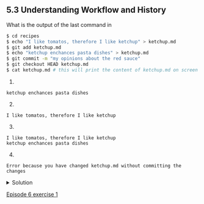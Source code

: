 ## 5.3 Understanding Workflow and History

What is the output of the last command in

```bash
$ cd recipes
$ echo "I like tomatos, therefore I like ketchup" > ketchup.md
$ git add ketchup.md
$ echo "ketchup enchances pasta dishes" > ketchup.md
$ git commit -m "my opinions about the red sauce"
$ git checkout HEAD ketchup.md
$ cat ketchup.md # this will print the content of ketchup.md on screen
```

1.
```console
ketchup enchances pasta dishes
```

2.
```console
I like tomatos, therefore I like ketchup
```

3.
```console
I like tomatos, therefore I like ketchup
ketchup enchances pasta dishes
```

4.
```console
Error because you have changed ketchup.md without committing the changes
```

<details>
  <summary>
Solution
  </summary>

The answer is 2.

The changes to the file from the second ```echo``` command are only applied to the working copy, The command ```git add ketchup.md``` places the current version of ```ketchup.md``` into the staging area. not the version in the staging area.

So, when ```git commit -m "my opinions about the red sauce"``` is executed, the version of ```ketchup.md``` committed to the repository is the one from the staging area and has only one line.

At this time, the working copy still has the second line (and

```git status``` will show that the file is modified). However, ```git checkout HEAD ketchup.md``` replaces the working copy with the most recently committed version of ```ketchup.md```. So, ```cat ketchup.md``` will output

```console
I like tomatos, therefore I like ketchup
  ```
  
  </details>
  
[Episode 6 exercise 1](episode6_ex1.md)

